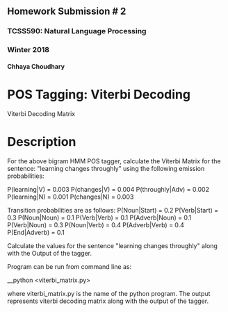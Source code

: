 ## Homework Submission # 2 
### TCSS590: Natural Language Processing 
### Winter 2018 
#### Chhaya Choudhary

# POS Tagging: Viterbi Decoding
Viterbi Decoding Matrix

# Description
For the above bigram HMM POS tagger, calculate the Viterbi Matrix for the sentence: "learning changes throughly" using the following emission probabilities:

P(learning|V) = 0.003
P(changes|V) = 0.004
P(throughly|Adv) = 0.002
P(learning|N) = 0.001
P(changes|N) = 0.003

Transition probabilities are as follows:
P(Noun|Start) = 0.2
P(Verb|Start) = 0.3
P(Noun|Noun) = 0.1
P(Verb|Verb) = 0.1
P(Adverb|Noun) = 0.1
P(Verb|Noun) = 0.3
P(Noun|Verb) = 0.4
P(Adverb|Verb) = 0.4
P(End|Adverb) = 0.1

Calculate the values for the sentence "learning changes throughly" along with the Output of the tagger.

Program can be run from command line as: 

__python <viterbi_matrix.py> 
  
where viterbi_matrix.py is the name of the python program. The output represents viterbi decoding matrix along with the output of the tagger.
